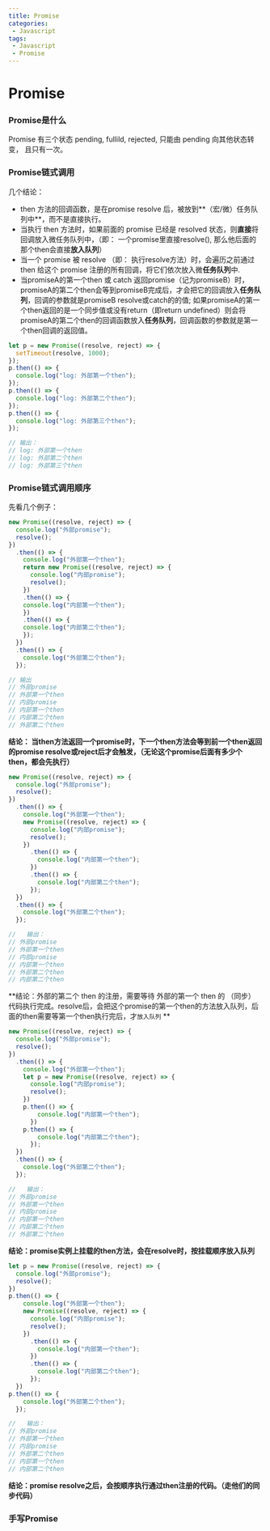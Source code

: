 ```yaml
---
title: Promise
categories:
 - Javascript
tags:
 - Javascript
 - Promise
---
```


# Promise

### Promise是什么
Promise 有三个状态 pending, fullild, rejected, 只能由 pending 向其他状态转变， 且只有一次。

### Promise链式调用

几个结论：
- then 方法的回调函数，是在promise resolve 后，被放到**（宏/微）任务队列中**，而不是直接执行。
- 当执行 then 方法时，如果前面的 promise 已经是 resolved 状态，则**直接**将回调放入微任务队列中，（即： 一个promise里直接resolve(), 那么他后面的那个then会直接**放入队列**）
- 当一个 promise 被 resolve （即： 执行resolve方法）时，会遍历之前通过 then 给这个 promise 注册的所有回调，将它们依次放入微**任务队列**中.
- 当promiseA的第一个then 或 catch 返回promise（记为promiseB）时，promiseA的第二个then会等到promiseB完成后，才会把它的回调放入**任务队列**，回调的参数就是promiseB resolve或catch的的值; 如果promiseA的第一个then返回的是一个同步值或没有return（即return undefined）则会将promiseA的第二个then的回调函数放入**任务队列**，回调函数的参数就是第一个then回调的返回值。
```js
let p = new Promise((resolve, reject) => {
  setTimeout(resolve, 1000);
});
p.then(() => {
  console.log("log: 外部第一个then");
});
p.then(() => {
  console.log("log: 外部第二个then");
});
p.then(() => {
  console.log("log: 外部第三个then");
});

// 输出：
// log: 外部第一个then
// log: 外部第二个then
// log: 外部第三个then

```

### Promise链式调用顺序

先看几个例子： 

```js
new Promise((resolve, reject) => {
  console.log("外部promise");
  resolve();
})
  .then(() => {
    console.log("外部第一个then");
    return new Promise((resolve, reject) => {
      console.log("内部promise");
      resolve();
    })
    .then(() => {
    console.log("内部第一个then");
    })
    .then(() => {
    console.log("内部第二个then");
    });
  })
  .then(() => {
    console.log("外部第二个then");
  });

// 输出
// 外部promise
// 外部第一个then
// 内部promise
// 内部第一个then
// 内部第二个then
// 外部第二个then
```

**结论： 当then方法返回一个promise时，下一个then方法会等到前一个then返回的promise resolve或reject后才会触发，（无论这个promise后面有多少个then，都会先执行）**

```js
new Promise((resolve, reject) => {
  console.log("外部promise");
  resolve();
})
  .then(() => {
    console.log("外部第一个then");
    new Promise((resolve, reject) => {
      console.log("内部promise");
      resolve();
    })
      .then(() => {
        console.log("内部第一个then");
      })
      .then(() => {
        console.log("内部第二个then");
      });
  })
  .then(() => {
    console.log("外部第二个then");
  });

//   输出：
// 外部promise
// 外部第一个then
// 内部promise
// 内部第一个then
// 外部第二个then
// 内部第二个then

```

**结论：外部的第二个 then 的注册，需要等待 外部的第一个 then 的 （同步） 代码执行完成。resolve后，会把这个promise的第一个then的方法放入队列，后面的then需要等第一个then执行完后，才```放入队列``` **

```js
new Promise((resolve, reject) => {
  console.log("外部promise");
  resolve();
})
  .then(() => {
    console.log("外部第一个then");
    let p = new Promise((resolve, reject) => {
      console.log("内部promise");
      resolve();
    })
    p.then(() => {
        console.log("内部第一个then");
      })
    p.then(() => {
        console.log("内部第二个then");
      });
  })
  .then(() => {
    console.log("外部第二个then");
  });

//   输出：
// 外部promise
// 外部第一个then
// 内部promise
// 内部第一个then
// 内部第二个then
// 外部第二个then
```

**结论：promise实例上挂载的then方法，会在resolve时，按挂载顺序放入队列**

```js
let p = new Promise((resolve, reject) => {
  console.log("外部promise");
  resolve();
})
p.then(() => {
    console.log("外部第一个then");
    new Promise((resolve, reject) => {
      console.log("内部promise");
      resolve();
    })
      .then(() => {
        console.log("内部第一个then");
      })
      .then(() => {
        console.log("内部第二个then");
      });
  })
p.then(() => {
    console.log("外部第二个then");
  });

//   输出：
// 外部promise
// 外部第一个then
// 内部promise
// 外部第二个then
// 内部第一个then
// 内部第二个then
```

**结论：promise resolve之后，会按顺序执行通过then注册的代码。（走他们的同步代码）**

### 手写Promise

```js



```

